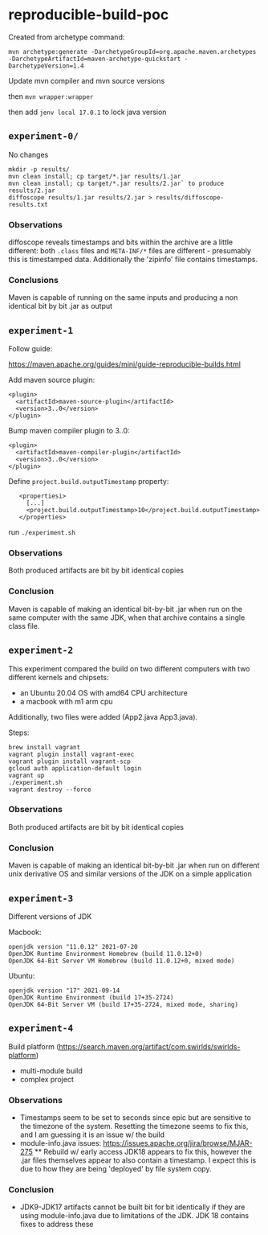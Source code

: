 # reproducible-build-poc

Created from archetype command:

`mvn archetype:generate -DarchetypeGroupId=org.apache.maven.archetypes -DarchetypeArtifactId=maven-archetype-quickstart -DarchetypeVersion=1.4`

Update mvn compiler and mvn source versions

then `mvn wrapper:wrapper`

then add `jenv local 17.0.1` to lock java version

## `experiment-0/`


No changes 

```
mkdir -p results/
mvn clean install; cp target/*.jar results/1.jar
mvn clean install; cp target/*.jar results/2.jar` to produce results/2.jar
diffoscope results/1.jar results/2.jar > results/diffoscope-results.txt
```

### Observations

diffoscope reveals timestamps and bits within the archive are a little different: both
`.class` files and `META-INF/*` files are different - presumably this is timestamped
data. Additionally the 'zipinfo' file contains timestamps.

### Conclusions

Maven is capable of running on the same inputs and producing a non
identical bit by bit .jar as output

## `experiment-1`

Follow guide:

https://maven.apache.org/guides/mini/guide-reproducible-builds.html

Add maven source plugin:

```
<plugin>
  <artifactId>maven-source-plugin</artifactId>
  <version>3..0</version>
</plugin>
```

Bump maven compiler plugin to 3..0:

```
<plugin>
  <artifactId>maven-compiler-plugin</artifactId>
  <version>3..0</version>
</plugin>
```

Define `project.build.outputTimestamp` property:

```
   <propertiesi>
     [...]
     <project.build.outputTimestamp>10</project.build.outputTimestamp>
   </properties>
```

run `./experiment.sh`

### Observations

Both produced artifacts are bit by bit identical copies

### Conclusion

Maven is capable of making an identical bit-by-bit .jar when run on the same computer
with the same JDK, when that archive contains a single class file.


## `experiment-2`

This experiment compared the build on two different computers
with two different kernels and chipsets:

  * an Ubuntu 20.04 OS with amd64 CPU architecture
  * a macbook with m1 arm cpu

Additionally, two files were added (App2.java App3.java).

Steps:

```
brew install vagrant
vagrant plugin install vagrant-exec
vagrant plugin install vagrant-scp
gcloud auth application-default login
vagrant up
./experiment.sh
vagrant destroy --force
```

### Observations

Both produced artifacts are bit by bit identical copies

### Conclusion

Maven is capable of making an identical bit-by-bit .jar when run on
different unix derivative OS and similar versions of the JDK
on a simple application

## `experiment-3`

Different versions of JDK

Macbook:
```
openjdk version "11.0.12" 2021-07-20
OpenJDK Runtime Environment Homebrew (build 11.0.12+0)
OpenJDK 64-Bit Server VM Homebrew (build 11.0.12+0, mixed mode)
```

Ubuntu:
```
openjdk version "17" 2021-09-14
OpenJDK Runtime Environment (build 17+35-2724)
OpenJDK 64-Bit Server VM (build 17+35-2724, mixed mode, sharing)
```

## `experiment-4`

Build platform (https://search.maven.org/artifact/com.swirlds/swirlds-platform)

* multi-module build
* complex project


### Observations

* Timestamps seem to be set to seconds since epic but are sensitive to the
  timezone of the system. Resetting the timezone seems to fix this, and
  I am guessing it is an issue w/ the build
* module-info.java issues: https://issues.apache.org/jira/browse/MJAR-275
** Rebuild w/ early access JDK18 appears to fix this, however the .jar files themselves
   appear to also contain a timestamp. I expect this is due to how they are being
   'deployed' by file system copy.

### Conclusion

* JDK9-JDK17 artifacts cannot be built bit for bit identically if they are
  using module-info.java due to limitations of the JDK. JDK 18 contains fixes to address
  these



